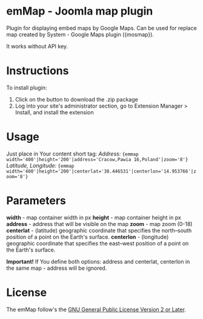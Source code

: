 emMap - Joomla map plugin 
=============

Plugin for displaying embed maps by  Google Maps. Can be used for replace map created by System - Google Maps plugin ({mosmap}). 

It works without API key.

Instructions
============

To install plugin:

1. Click on the button to download the .zip package
2. Log into your site's administrator section, go to Extension Manager > Install, and install the extension

Usage
=============
Just place in Your content short tag:
*Address:*
`{emmap width='400'|height='200'|address='Cracow,Pawia 16,Poland'|zoom='8'}`
 *Latitude, Longitude:*
`{emmap width='400'|height='200'|centerlat='38.446531'|centerlon='14.953766'|zoom='8'}`

Parameters
=============
**width** - map container width in px
**height** - map container height in px
**address** - address that will be visible on the map
**zoom** - map zoom (0-18)
**centerlat** - (latitude) geographic coordinate that specifies the north–south position of a point on the Earth's surface.
**centerlon** - (longitude) geographic coordinate that specifies the east–west position of a point on the Earth's surface.

**Important!** 
If You define both options: address and centerlat, centerlon in the same map - address will be ignored.


License
=======
The emMap follow's  the [GNU General Public License Version 2 or Later](http://www.gnu.org/licenses/gpl-2.0.txt).